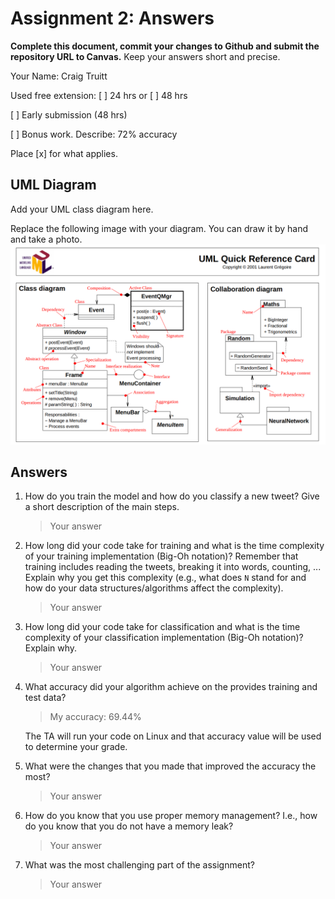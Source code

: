 # Assignment 2: Answers

**Complete this document, commit your changes to Github and submit the repository URL to Canvas.** Keep your answers short and precise.

Your Name: Craig Truitt

Used free extension: [ ] 24 hrs or [ ] 48 hrs

[ ] Early submission (48 hrs)

[ ] Bonus work. Describe: 72% accuracy

Place [x] for what applies.


## UML Diagram

Add your UML class diagram here.

Replace the following image with your diagram. You can draw it by hand and take a photo.
![UML Class Diagram](UML_class.png)

## Answers

1. How do you train the model and how do you classify a new tweet? Give a short description of the main steps.

    > Your answer

2. How long did your code take for training and what is the time complexity of your training implementation (Big-Oh notation)? Remember that training includes reading the tweets, breaking it into words, counting, ... Explain why you get this complexity (e.g., what does `N` stand for and how do your data structures/algorithms affect the complexity).

   > Your answer

3. How long did your code take for classification and what is the time complexity of your classification implementation (Big-Oh notation)? Explain why.

   > Your answer

4. What accuracy did your algorithm achieve on the provides training and test data? 

   > My accuracy: 69.44%

   The TA will run your code on Linux and that accuracy value will be used to determine your grade.

5. What were the changes that you made that improved the accuracy the most?
   
   > Your answer

6. How do you know that you use proper memory management? I.e., how do you know that you do not have
   a memory leak?

   > Your answer

6. What was the most challenging part of the assignment?

   > Your answer